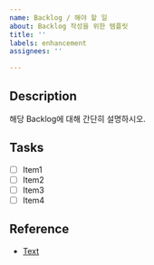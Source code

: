 ```yaml
---
name: Backlog / 해야 할 일
about: Backlog 작성을 위한 템플릿
title: ''
labels: enhancement
assignees: ''

---
```


## Description

해당 Backlog에 대해 간단히 설명하시오.

## Tasks
- [ ] Item1
- [ ] Item2
- [ ] Item3
- [ ] Item4

## Reference
- [Text](Link)
